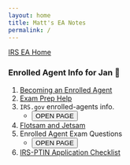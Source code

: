 ```yaml
---
layout: home
title: Matt's EA Notes
permalink: /
---
```


<script>
function button1() { window.open("https://www.irs.gov/tax-professionals/enrolled-agents"); }
function button2() { window.open("https://www.test-guide.com/enrolled-agent-exam.html"); }
</script>

[IRS EA Home](https://mcc-us.github.io/irs.ea/)

### Enrolled Agent Info for Jan :honeybee:

1. [Becoming an Enrolled Agent](https://mcc-us.github.io/irs.ea/pages/01-minor-p5279/)
2. [Exam Prep Help](https://mcc-us.github.io/irs.ea/pages/02-ea-exam-prep/)
3. `IRS.gov` enrolled-agents info.  
   - <button onclick="button1()">OPEN PAGE</button>
4. [Flotsam and Jetsam](https://mcc-us.github.io/irs.ea/2024-08-22-minor-p4693a.html)
5. Enrolled Agent Exam Questions
   - <button onclick="button2()">OPEN PAGE</button>
6. [IRS-PTIN Application Checklist](https://mcc-us.github.io/irs.ea/2024-08-25-PTIN.app.checklist.html)
